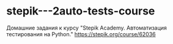# stepik---2auto-tests-course
Домашние задания к курсу "Stepik Academy. Автоматизация тестирования на Python."
https://stepik.org/course/62036
